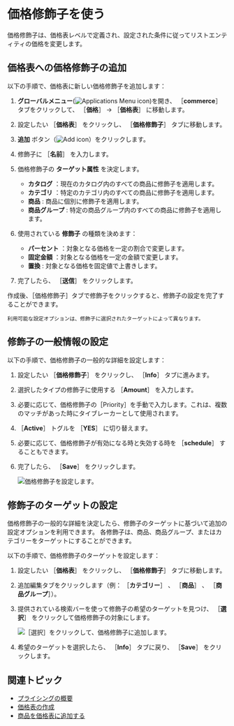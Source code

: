 # 価格修飾子を使う

価格修飾子は、価格表レベルで定義され、設定された条件に従ってリストエンティティの価格を変更します。 <!--TASK: Improve introduction-->

## 価格表への価格修飾子の追加

以下の手順で、価格表に新しい価格修飾子を追加します：

1. **グローバルメニュー**(![Applications Menu icon](../images/icon-applications-menu.png))を開き、 ［**commerce**］ タブをクリックして、 ［**価格**］ &rarr; ［**価格表**］ に移動します。

1. 設定したい ［**価格表**］ をクリックし、 ［**価格修飾子**］ タブに移動します。

1. **追加** ボタン（![Add icon](../images/icon-add.png)）をクリックします。

1. 修飾子に ［**名前**］ を入力します。

1. 価格修飾子の **ターゲット属性** を決定します。

   * **カタログ** ：現在のカタログ内のすべての商品に修飾子を適用します。
   * **カテゴリ** ：特定のカテゴリ内のすべての商品に修飾子を適用します。
   * **商品** : 商品に個別に修飾子を適用します。
   * **商品グループ** : 特定の商品グループ内のすべての商品に修飾子を適用します。

1. 使用されている **修飾子** の種類を決めます：

   * **パーセント** ：対象となる価格を一定の割合で変更します。
   * **固定金額** ：対象となる価格を一定の金額で変更します。
   * **置換** : 対象となる価格を固定値で上書きします。

1. 完了したら、 ［**送信**］ をクリックします。

作成後、［価格修飾子］タブで修飾子をクリックすると、修飾子の設定を完了することができます。

```{note}
利用可能な設定オプションは、修飾子に選択されたターゲットによって異なります。
```

## 修飾子の一般情報の設定

以下の手順で、価格修飾子の一般的な詳細を設定します：

1. 設定したい ［**価格修飾子**］ をクリックし、 ［**Info**］ タブに進みます。

1. 選択したタイプの修飾子に使用する ［**Amount**］ を入力します。

1. 必要に応じて、価格修飾子の［Priority］を手動で入力します。これは、複数のマッチがあった時にタイブレーカーとして使用されます。

1. ［**Active**］ トグルを ［**YES**］ に切り替えます。

1. 必要に応じて、価格修飾子が有効になる時と失効する時を ［**schedule**］ することもできます。

1. 完了したら、 ［**Save**］ をクリックします。

   ![価格修飾子を設定します。](./using-price-modifiers/images/01.png)

## 修飾子のターゲットの設定

価格修飾子の一般的な詳細を決定したら、修飾子のターゲットに基づいて追加の設定オプションを利用できます。 各修飾子は、商品、商品グループ、またはカテゴリーをターゲットにすることができます。

以下の手順で、価格修飾子のターゲットを設定します：

1. 設定したい ［**価格表**］ をクリックし、 ［**価格修飾子**］ タブに移動します。

1. 追加編集タブをクリックします（例： ［**カテゴリー**］ 、 ［**商品**］ 、 ［**商品グループ**］）。

1. 提供されている検索バーを使って修飾子の希望のターゲットを見つけ、 ［**選択**］ をクリックして価格修飾子の対象にします。

   ![［選択］をクリックして、価格修飾子に追加します。](./using-price-modifiers/images/02.png)

1. 希望のターゲットを選択したら、 ［**Info**］ タブに戻り、 ［**Save**］ をクリックします。

## 関連トピック

* [プライシングの概要](./introduction-to-pricing.md)
* [価格表の作成](creating-a-price-list.md)
* [商品を価格表に追加する](adding-products-to-a-price-list.md)
